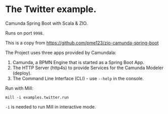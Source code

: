 # The Twitter example.
Camunda Spring Boot with Scala & ZIO.

Runs on port `9998`.

This is a copy from https://github.com/pme123/zio-camunda-spring-boot

The Project uses three apps provided by Camundala:
1. Camunda, a BPMN Engine that is started as a Spring Boot App.
1. The HTTP Server (http4s) to provide Services for the Camunda Modeler (deploy).
1. The Command Line Interface (CLI) - use `--help` in the console.

Run with Mill:

`mill -i examples.twitter.run`

`-i` is needed to run Mill in interactive mode.